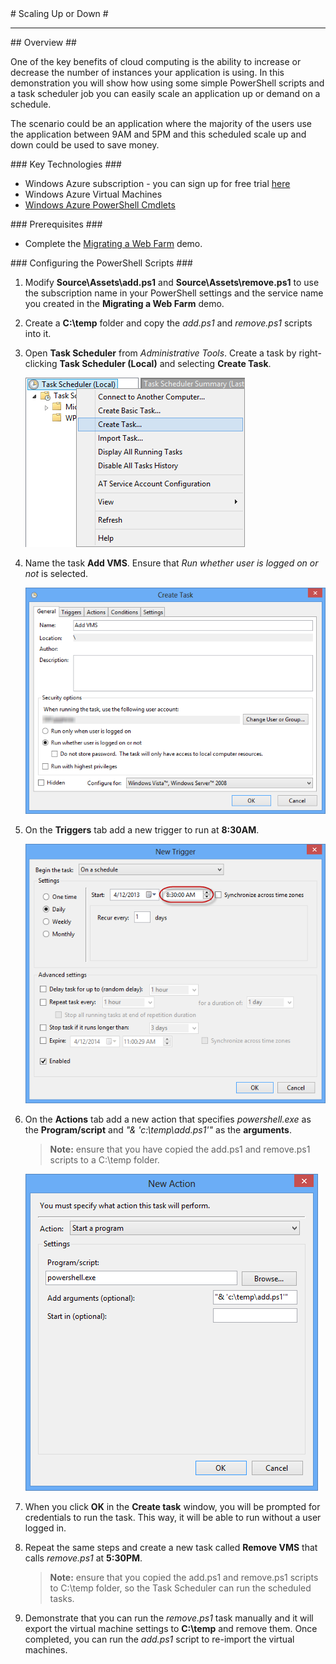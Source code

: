 ﻿<a name="title" />
# Scaling Up or Down #

---
<a name="Overview" />
## Overview ##

One of the key benefits of cloud computing is the ability to increase or decrease the number of instances your application is using. In this demonstration you will show how using some simple PowerShell scripts and a task scheduler job you can easily scale an application up or demand on a schedule. 

The scenario could be an application where the majority of the users use the application between 9AM and 5PM and this scheduled scale up and down could be used to save money. 


<a name="technologies" />
### Key Technologies ###

- Windows Azure subscription - you can sign up for free trial [here][1]
- Windows Azure Virtual Machines 
- [Windows Azure PowerShell Cmdlets][2]

[1]: http://bit.ly/WindowsAzureFreeTrial
[2]: http://go.microsoft.com/?linkid=9811175&clcid=0x409



<a name="setup" />
### Prerequisites ###

- Complete the [Migrating a Web Farm](https://github.com/WindowsAzure-TrainingKit/DEMO-MigratingWebFarm/blob/master/Demo.md) demo.

<a name="segment1" />
### Configuring the PowerShell Scripts ###

1. Modify **Source\Assets\add.ps1** and **Source\Assets\remove.ps1** to use the subscription name in your PowerShell settings and the service name you created in the **Migrating a Web Farm** demo. 

1. Create a **C:\temp** folder and copy the _add.ps1_ and _remove.ps1_ scripts into it.

1. Open **Task Scheduler** from _Administrative Tools_. Create a task by right-clicking **Task Scheduler (Local)** and selecting **Create Task**.

	![create-task](Images/create-task.png?raw=true)

1. Name the task **Add VMS**. Ensure that _Run whether user is logged on or not_ is selected.

	![add-task](Images/add-task.png?raw=true)

1. On the **Triggers** tab add a new trigger to run at **8:30AM**.

	![add-trigger](Images/add-trigger.png?raw=true)

1. On the **Actions** tab add a new action that specifies _powershell.exe_ as the **Program/script** and _"& 'c:\temp\add.ps1'"_ as the **arguments**.

	> **Note:** ensure that you have copied the add.ps1 and remove.ps1 scripts to a C:\temp folder.

	![add-action](Images/add-action.png?raw=true)

1. When you click **OK** in the **Create task** window, you will be prompted for credentials to run the task. This way, it will be able to run without a user logged in.

1. Repeat the same steps and create a new task called **Remove VMS** that calls _remove.ps1_ at **5:30PM**.

	> **Note:** ensure that you copied the add.ps1 and remove.ps1 scripts to C:\temp folder, so the Task Scheduler can run the scheduled tasks.

1. Demonstrate that you can run the _remove.ps1_ task manually and it will export the virtual machine settings to **C:\temp** and remove them. Once completed, you can run the _add.ps1_ script to re-import the virtual machines.

